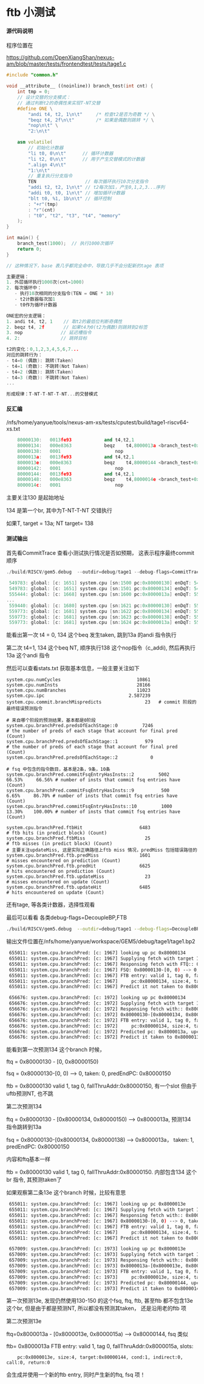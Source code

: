 # ftb 小测试

#### 源代码说明
程序位置在

https://github.com/OpenXiangShan/nexus-am/blob/master/tests/frontendtest/tests/tage1.c

```cpp
#include "common.h"

void __attribute__ ((noinline)) branch_test(int cnt) {
    int tmp = 0;
    // 设计交替的分支模式：
    // 通过判断t2的奇偶性来实现T-NT交替
    #define ONE \
        "andi t4, t2, 1\n\t"     /* 检查t2是否为奇数 */ \
        "beqz t4, 2f\n\t"        /* 如果是偶数则跳转 */ \
        "nop\n\t" \
        "2:\n\t"

    asm volatile(
        // 初始化计数器
        "li t0, 0\n\t"      // 循环计数器
        "li t2, 0\n\t"      // 用于产生交替模式的计数器
        ".align 4\n\t"
        "1:\n\t"
        // 重复执行分支指令
        TEN                  // 每次循环执行10次分支指令
        "addi t2, t2, 1\n\t" // t2每次加1，产生0,1,2,3...序列
        "addi t0, t0, 1\n\t" // 增加循环计数器
        "blt t0, %1, 1b\n\t" // 循环控制
        : "+r"(tmp)
        : "r"(cnt)
        : "t0", "t2", "t3", "t4", "memory"
    );
}

int main() {
    branch_test(1000);  // 执行1000次循环
    return 0;
}

// 这种情况下，base 表几乎都完全命中，导致几乎不会分配新的tage 表项
```



```cpp
主要逻辑：
1. 外层循环执行1000次(cnt=1000)
2. 每次循环中：
   - 执行10次相同的分支指令(TEN = ONE * 10)
   - t2计数器每次加1
   - t0作为循环计数器

ONE宏的分支逻辑：
1. andi t4, t2, 1    // 取t2的最低位判断奇偶性
2. beqz t4, 2f       // 如果t4为0(t2为偶数)则跳转到2标签
3. nop              // 延迟槽指令
4. 2:               // 跳转目标

t2的变化：0,1,2,3,4,5,6,7...
对应的跳转行为：
- t4=0 (偶数): 跳转(Taken)
- t4=1 (奇数): 不跳转(Not Taken) 
- t4=2 (偶数): 跳转(Taken)
- t4=3 (奇数): 不跳转(Not Taken)
...

形成规律：T-NT-T-NT-T-NT...的交替模式
```



#### 反汇编
/nfs/home/yanyue/tools/nexus-am-xs/tests/cputest/build/tage1-riscv64-xs.txt

```cpp
    80000130:	0013fe93          	and	t4,t2,1
    80000134:	000e8363          	beqz	t4,8000013a <branch_test+0x1a>
    80000138:	0001                	nop
    8000013a:	0013fe93          	and	t4,t2,1
    8000013e:	000e8363          	beqz	t4,80000144 <branch_test+0x24>
    80000142:	0001                	nop
    80000144:	0013fe93          	and	t4,t2,1
    80000148:	000e8363          	beqz	t4,8000014e <branch_test+0x2e>
    8000014c:	0001                	nop
```

主要关注130 是起始地址

134 是第一个br, 其中为T-NT-T-NT 交错执行

如果T, target = 13a; NT target= 138

#### 测试输出
首先看CommitTrace 查看小测试执行情况是否如预期， 这表示程序最终commit 顺序

```cpp
./build/RISCV/gem5.debug  --outdir=debug/tage1 --debug-flags=CommitTrace --debug-file=tage1.commit ./configs/example/xiangshan.py --generic-rv-cpt=/nfs/home/yanyue/tools/nexus-am-xs/tests/cputest/build/tage1-riscv64-xs.bin --raw-cpt
```

```cpp
 549783: global: [c: 1651] system.cpu [sn:1500 pc:0x80000130] enDqT: 547452, exDqT: 547785, readyT: 547785, CompleT:548784, andi t4, t2, 1, res: 0
 549783: global: [c: 1651] system.cpu [sn:1501 pc:0x80000134] enDqT: 547452, exDqT: 547785, readyT: 548118, CompleT:549117, beq t4, zero, 6
 555444: global: [c: 1668] system.cpu [sn:1600 pc:0x8000013a] enDqT: 553446, exDqT: 553779, readyT: 553779, CompleT:554778, andi t4, t2, 1, res: 0
... 
 559440: global: [c: 1680] system.cpu [sn:1621 pc:0x80000130] enDqT: 557442, exDqT: 557775, readyT: 557775, CompleT:558774, andi t4, t2, 1, res: 0x1
 559773: global: [c: 1681] system.cpu [sn:1622 pc:0x80000134] enDqT: 557442, exDqT: 557775, readyT: 558108, CompleT:559107, beq t4, zero, 6
 559773: global: [c: 1681] system.cpu [sn:1623 pc:0x80000138] enDqT: 557442, exDqT: 557775, readyT: 557775, CompleT:559107, c_addi zero, 0
 559773: global: [c: 1681] system.cpu [sn:1624 pc:0x8000013a] enDqT: 557442, exDqT: 557775, readyT: 557775, CompleT:558774, andi t4, t2, 1, res: 0x1
```

能看出第一次 t4 = 0, 134 这个beq 发生taken, 跳到13a 的andi 指令执行

第二次 t4=1, 134 这个beq NT, 顺序执行138 这个nop指令（c_addi), 然后再执行13a 这个andi 指令



然后可以查看stats.txt 获取基本信息，一般主要关注如下

```plain
system.cpu.numCycles                            10861
system.cpu.numInsts                             28166 
system.cpu.numBranches                          11023
system.cpu.ipc                               2.587239 
system.cpu.commit.branchMispredicts                23   # commit 阶段的最终错误预测指令

# 来自哪个阶段的预测结果，基本都是0阶段
system.cpu.branchPred.predsOfEachStage::0         7246                       # the number of preds of each stage that account for final pred (Count)
system.cpu.branchPred.predsOfEachStage::1          979                       # the number of preds of each stage that account for final pred (Count)
system.cpu.branchPred.predsOfEachStage::2            0  

# fsq 中包含的指令数目，基本是2条，9条，10条
system.cpu.branchPred.commitFsqEntryHasInsts::2         5002     66.53%     66.56% # number of insts that commit fsq entries have (Count)
system.cpu.branchPred.commitFsqEntryHasInsts::9          500      6.65%     86.70% # number of insts that commit fsq entries have (Count)
system.cpu.branchPred.commitFsqEntryHasInsts::10         1000     13.30%    100.00% # number of insts that commit fsq entries have (Count)

system.cpu.branchPred.ftbHit                     6483                       # ftb hits (in predict block) (Count)
system.cpu.branchPred.ftbMiss                      25                       # ftb misses (in predict block) (Count)
# 主要关注updateMiss, 这是实际正确路径上ftb miss 情况，predMiss 包括错误路径的
system.cpu.branchPred.ftb.predMiss               1601                       # misses encountered on prediction (Count)
system.cpu.branchPred.ftb.predHit                6625                       # hits encountered on prediction (Count)
system.cpu.branchPred.ftb.updateMiss               23                       # misses encountered on update (Count)
system.cpu.branchPred.ftb.updateHit              6485                       # hits encountered on update (Count)
```

还有tage, 等各类计数器，选择性观看



最后可以看看 各类debug-flags=DecoupleBP,FTB

```bash
./build/RISCV/gem5.debug  --outdir=debug/tage1 --debug-flags=DecoupleBP,FTB --debug-file=tage1.bp2 --debug-end=1000000 ./configs/example/xiangshan.py --generic-rv-cpt=/nfs/home/yanyue/tools/nexus-am-xs/tests/cputest/build/tage1-riscv64-xs.bin --raw-cpt
```

输出文件位置在/nfs/home/yanyue/workspace/GEM5/debug/tage1/tage1.bp2 

```bash
 655011: system.cpu.branchPred: [c: 1967] looking up pc 0x80000134
 655011: system.cpu.branchPred: [c: 1967] Supplying fetch with target ID 161
 655011: system.cpu.branchPred: [c: 1967] Responsing fetch with FTQ:: 0x80000130 - [0, 0x80000150) --> 0, taken: 0, fsqID: 162, loop: 0, iter: 0, exit: 0
 655011: system.cpu.branchPred: [c: 1967] FSQ: 0x80000130-[0, 0) --> 0, taken: 0, predEndPC: 0x80000150, isHit: 1, falseHit: 0
 655011: system.cpu.branchPred: [c: 1967] FTB entry: valid 1, tag 0, fallThruAddr:0x80000150, slots:
 655011: system.cpu.branchPred: [c: 1967]     pc:0x80000134, size:4, target:0x8000013a, cond:1, indirect:0, call:0, return:0
 655011: system.cpu.branchPred: [c: 1967] Predict it not taken to 0x80000138

 656676: system.cpu.branchPred: [c: 1972] looking up pc 0x80000134
 656676: system.cpu.branchPred: [c: 1972] Supplying fetch with target ID 165
 656676: system.cpu.branchPred: [c: 1972] Responsing fetch with:: 0x80000130 - [0x80000134, 0x80000150) --> 0x8000013a, taken: 1, fsqID: 166, loop: 0, iter: 0, exit: 0
 656676: system.cpu.branchPred: [c: 1972] 0x80000130-[0x80000134, 0x80000138) --> 0x8000013a, taken: 1, predEndPC: 0x80000150, isHit: 1, falseHit: 0
 656676: system.cpu.branchPred: [c: 1972] FTB entry: valid 1, tag 0, fallThruAddr:0x80000150, slots:
 656676: system.cpu.branchPred: [c: 1972]     pc:0x80000134, size:4, target:0x8000013a, cond:1, indirect:0, call:0, return:0
 656676: system.cpu.branchPred: [c: 1972] Predicted pc: 0x8000013a, upc: 0, npc(meaningless): 0x8000013e, instSeqNum: 2830
 656676: system.cpu.branchPred: [c: 1972] Predict it taken to 0x8000013a
```

能看到第一次预测134 这个branch 时候，

ftq = 0x80000130 - [0, 0x80000150)

fsq = 0x80000130-[0, 0) --> 0, taken: 0, predEndPC: 0x80000150

ftb = 0x80000130  valid 1, tag 0, fallThruAddr:0x80000150, 有一个slot 但由于uftb预测NT, 也不跳



第二次预测134 

ftq = 0x80000130 - [0x80000134, 0x80000150) --> 0x8000013a, 预测134 指令跳转到13a

fsq = 0x80000130-[0x80000134, 0x80000138) --> 0x8000013a， taken: 1, predEndPC: 0x80000150  

内容和ftq基本一样

ftb = 0x80000130  valid 1, tag 0, fallThruAddr:0x80000150. 内部包含134 这个br 指令, 其预测taken了



如果观察第二条13e 这个branch 时候，比较有意思

```bash
 655011: system.cpu.branchPred: [c: 1967] looking up pc 0x8000013e
 655011: system.cpu.branchPred: [c: 1967] Supplying fetch with target ID 161
 655011: system.cpu.branchPred: [c: 1967] Responsing fetch with:: 0x80000130 - [0, 0x80000150) --> 0, taken: 0, fsqID: 162, loop: 0, iter: 0, exit: 0
 655011: system.cpu.branchPred: [c: 1967] 0x80000130-[0, 0) --> 0, taken: 0, predEndPC: 0x80000150, isHit: 1, falseHit: 0
 655011: system.cpu.branchPred: [c: 1967] FTB entry: valid 1, tag 0, fallThruAddr:0x80000150, slots:
 655011: system.cpu.branchPred: [c: 1967]     pc:0x80000134, size:4, target:0x8000013a, cond:1, indirect:0, call:0, return:0
 655011: system.cpu.branchPred: [c: 1967] Predict it not taken to 0x80000142

 657009: system.cpu.branchPred: [c: 1973] looking up pc 0x8000013e
 657009: system.cpu.branchPred: [c: 1973] Supplying fetch with target ID 166
 657009: system.cpu.branchPred: [c: 1973] Responsing fetch with:: 0x8000013a - [0x8000013e, 0x8000015a) --> 0x80000144, taken: 1, fsqID: 167, loop: 0, iter: 0, exit: 0
 657009: system.cpu.branchPred: [c: 1973] 0x8000013a-[0x8000013e, 0x80000142) --> 0x80000144, taken: 1, predEndPC: 0x8000015a, isHit: 1, falseHit: 0
 657009: system.cpu.branchPred: [c: 1973] FTB entry: valid 1, tag 0, fallThruAddr:0x8000015a, slots:
 657009: system.cpu.branchPred: [c: 1973]     pc:0x8000013e, size:4, target:0x80000144, cond:1, indirect:0, call:0, return:0
 657009: system.cpu.branchPred: [c: 1973] Predicted pc: 0x80000144, upc: 0, npc(meaningless): 0x80000148, instSeqNum: 2832
 657009: system.cpu.branchPred: [c: 1973] Predict it taken to 0x80000144
```

第一次预测13e, 发现仍然使用130-150 的这个fsq, ftq, ftb, 甚至ftb 都不包含13e 这个br, 但是由于都是预测NT, 所以都没有预测其taken， 还是沿用老的ftb 项

第二次预测13e

ftq=0x8000013a - [0x8000013e, 0x8000015a) --> 0x80000144, fsq 类似

ftb=  0x8000013a  FTB entry: valid 1, tag 0, fallThruAddr:0x8000015a, slots:

        pc:0x8000013e, size:4, target:0x80000144, cond:1, indirect:0, call:0, return:0

会生成并使用一个新的ftb entry, 同时产生新的ftq, fsq 项！

